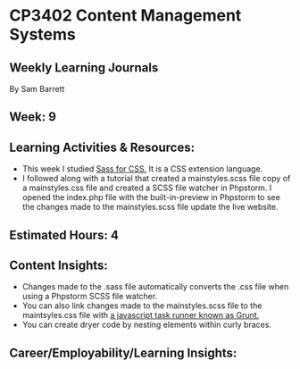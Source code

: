# CP3402 Content Management Systems
## Weekly Learning Journals

By Sam Barrett

## Week: 9

## Learning Activities & Resources:
- This week I studied [Sass for CSS.](https://sass-lang.com/) It is a CSS extension language.
- I followed along with a tutorial that created a mainstyles.scss file copy of a mainstyles.css file and created a SCSS file watcher in Phpstorm. I opened the index.php file with the built-in-preview in Phpstorm to see the changes made to the mainstyles.scss file update the live website.

## Estimated Hours: 4

## Content Insights:
- Changes made to the .sass file automatically converts the .css file when using a Phpstorm SCSS file watcher.
- You can also link changes made to the mainstyles.scss file to the maintsyles.css file with [a javascript task runner known as Grunt.](https://ryanchristiani.com/getting-started-with-grunt-and-sass/)
- You can create dryer code by nesting elements within curly braces.

## Career/Employability/Learning Insights: